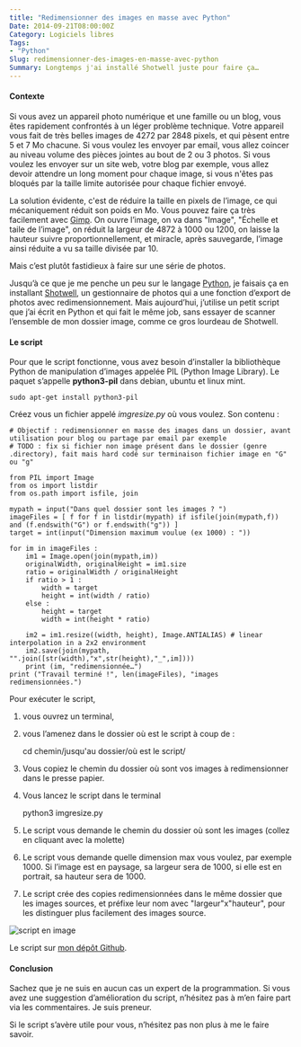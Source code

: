 ```yaml
---
title: "Redimensionner des images en masse avec Python"
Date: 2014-09-21T08:00:00Z
Category: Logiciels libres
Tags: 
- "Python"
Slug: redimensionner-des-images-en-masse-avec-python
Summary: Longtemps j'ai installé Shotwell juste pour faire ça…
---
```


#### Contexte
Si vous avez un appareil photo numérique et une famille ou un blog, vous êtes rapidement confrontés à un léger problème technique. Votre appareil vous fait de très belles images de 4272 par 2848 pixels, et qui pèsent entre 5 et 7 Mo chacune. Si vous voulez les envoyer par email, vous allez coincer au niveau volume des pièces jointes au bout de 2 ou 3 photos. Si vous voulez les envoyer sur un site web, votre blog par exemple, vous allez devoir attendre un long moment pour chaque image, si vous n'êtes pas bloqués par la taille limite autorisée pour chaque fichier envoyé.

La solution évidente, c'est de réduire la taille en pixels de l’image, ce qui mécaniquement réduit son poids en Mo. Vous pouvez faire ça très facilement avec [Gimp](http://www.gimp.org/). On ouvre l’image, on va dans "Image", "Échelle et taile de l’image", on réduit la largeur de 4872 à 1000 ou 1200, on laisse la hauteur suivre proportionnellement, et miracle, après sauvegarde, l’image ainsi réduite a vu sa taille divisée par 10.

Mais c’est plutôt fastidieux à faire sur une série de photos.

Jusqu’à ce que je me penche un peu sur le langage [Python](http://www.python.org), je faisais ça en installant [Shotwell](http://yorba.org/shotwell/help/), un gestionnaire de photos qui a une fonction d’export de photos avec redimensionnement.
Mais aujourd’hui, j’utilise un petit script que j’ai écrit en Python et qui fait le même job, sans essayer de scanner l’ensemble de mon dossier image, comme ce gros lourdeau de Shotwell.

#### Le script

Pour que le script fonctionne, vous avez besoin d’installer la bibliothèque Python de manipulation d’images appelée PIL (Python Image Library). Le paquet s’appelle **python3-pil** dans debian, ubuntu et linux mint.

    sudo apt-get install python3-pil

Créez vous un fichier appelé *imgresize.py* où vous voulez.
Son contenu :

    # Objectif : redimensionner en masse des images dans un dossier, avant utilisation pour blog ou partage par email par exemple
    # TODO : fix si fichier non image présent dans le dossier (genre .directory), fait mais hard codé sur terminaison fichier image en "G" ou "g"

    from PIL import Image
    from os import listdir
    from os.path import isfile, join

    mypath = input("Dans quel dossier sont les images ? ")
    imageFiles = [ f for f in listdir(mypath) if isfile(join(mypath,f)) and (f.endswith("G") or f.endswith("g")) ]
    target = int(input("Dimension maximum voulue (ex 1000) : "))

    for im in imageFiles :
        im1 = Image.open(join(mypath,im))
        originalWidth, originalHeight = im1.size
        ratio = originalWidth / originalHeight
        if ratio > 1 :
            width = target
            height = int(width / ratio)
        else :
            height = target
            width = int(height * ratio)

        im2 = im1.resize((width, height), Image.ANTIALIAS) # linear interpolation in a 2x2 environment
        im2.save(join(mypath, "".join([str(width),"x",str(height),"_",im])))
        print (im, "redimensionnée…")
    print ("Travail terminé !", len(imageFiles), "images redimensionnées.")

Pour exécuter le script, 

1. vous ouvrez un terminal, 
2. vous l’amenez dans le dossier où est le script à coup de :

    cd chemin/jusqu'au dossier/où est le script/

3. Vous copiez le chemin du dossier où sont vos images à redimensionner dans le presse papier.
4. Vous lancez le script dans le terminal

    python3 imgresize.py

5. Le script vous demande le chemin du dossier où sont les images (collez en cliquant avec la molette)
6. Le script vous demande quelle dimension max vous voulez, par exemple 1000. Si l’image est en paysage, sa largeur sera de 1000, si elle est en portrait, sa hauteur sera de 1000.
7. Le script crée des copies redimensionnées dans le même dossier que les images sources, et préfixe leur nom avec "largeur"x"hauteur", pour les distinguer plus facilement des images source.

![script en image](/img/imgresize-py.png)

Le script sur [mon dépôt Github](https://github.com/mekkagodzilla/python/blob/master/tools/imgresize.py).

#### Conclusion

Sachez que je ne suis en aucun cas un expert de la programmation. Si vous avez une suggestion d’amélioration du script, n’hésitez pas à m’en faire part via les commentaires. Je suis preneur.

Si le script s’avère utile pour vous, n’hésitez pas non plus à me le faire savoir.


